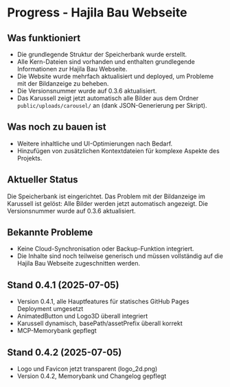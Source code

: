 # Progress - Hajila Bau Webseite

## Was funktioniert
- Die grundlegende Struktur der Speicherbank wurde erstellt.
- Alle Kern-Dateien sind vorhanden und enthalten grundlegende Informationen zur Hajila Bau Webseite.
- Die Website wurde mehrfach aktualisiert und deployed, um Probleme mit der Bildanzeige zu beheben.
- Die Versionsnummer wurde auf 0.3.6 aktualisiert.
- Das Karussell zeigt jetzt automatisch alle Bilder aus dem Ordner `public/uploads/carousel/` an (dank JSON-Generierung per Skript).

## Was noch zu bauen ist
- Weitere inhaltliche und UI-Optimierungen nach Bedarf.
- Hinzufügen von zusätzlichen Kontextdateien für komplexe Aspekte des Projekts.

## Aktueller Status
Die Speicherbank ist eingerichtet. Das Problem mit der Bildanzeige im Karussell ist gelöst: Alle Bilder werden jetzt automatisch angezeigt. Die Versionsnummer wurde auf 0.3.6 aktualisiert.

## Bekannte Probleme
- Keine Cloud-Synchronisation oder Backup-Funktion integriert.
- Die Inhalte sind noch teilweise generisch und müssen vollständig auf die Hajila Bau Webseite zugeschnitten werden.

## Stand 0.4.1 (2025-07-05)
- Version 0.4.1, alle Hauptfeatures für statisches GitHub Pages Deployment umgesetzt
- AnimatedButton und Logo3D überall integriert
- Karussell dynamisch, basePath/assetPrefix überall korrekt
- MCP-Memorybank gepflegt

## Stand 0.4.2 (2025-07-05)
- Logo und Favicon jetzt transparent (logo_2d.png)
- Version 0.4.2, Memorybank und Changelog gepflegt

